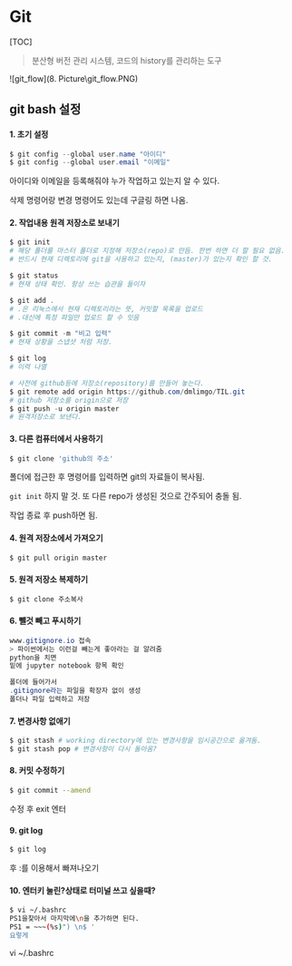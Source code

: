 # Git

[TOC]

> 분산형 버전 관리 시스템, 코드의 history를 관리하는 도구

![git_flow](8. Picture\git_flow.PNG)



## git bash 설정

#### 1. 초기 설정

```powershell
$ git config --global user.name "아이디"
$ git config --global user.email "이메일"
```

아이디와 이메일을 등록해줘야 누가 작업하고 있는지 알 수 있다.

삭제 명령어랑 변경 명령어도 있는데 구글링 하면 나옴.



#### 2. 작업내용 원격 저장소로 보내기

```powershell
$ git init 
# 해당 폴더를 마스터 폴더로 지정해 저장소(repo)로 만듬. 한번 하면 더 할 필요 없음.
# 반드시 현재 디렉토리에 git을 사용하고 있는지, (master)가 있는지 확인 할 것.
```

```powershell
$ git status		
# 현재 상태 확인. 항상 쓰는 습관을 들이자
```

```powershell
$ git add . 		
# .은 리눅스에서 현재 디렉토리라는 뜻, 커밋할 목록을 업로드
# .대신에 특정 파일만 업로드 할 수 잇음
```

```powershell
$ git commit -m "비고 입력" 	
# 현재 상황을 스냅샷 처럼 저장.
```

```powershell
$ git log 
# 이력 나열
```

```powershell
# 사전에 github등에 저장소(repository)를 만들어 놓는다.
$ git remote add origin https://github.com/dmlimgo/TIL.git
# github 저장소를 origin으로 저장
$ git push -u origin master
# 원격저장소로 보낸다.
```



#### 3. 다른 컴퓨터에서 사용하기

```powershell
$ git clone 'github의 주소'
```

폴더에 접근한 후 명령어를 입력하면 git의 자료들이 복사됨.

`git init` 하지 말 것. 또 다른 repo가 생성된 것으로 간주되어 충돌 됨.

작업 종료 후 push하면 됨.



#### 4. 원격 저장소에서 가져오기

```powershell
$ git pull origin master
```



#### 5. 원격 저장소 복제하기

```powershell
$ git clone 주소복사
```



#### 6. 뺄것 빼고 푸시하기

```powershell
www.gitignore.io 접속
> 파이썬에서는 이런걸 빼는게 좋아라는 걸 알려줌
python을 치면
밑에 jupyter notebook 항목 확인
```

```powershell
폴더에 들어가서
.gitignore라는 파일을 확장자 없이 생성
폴더나 파일 입력하고 저장
```



#### 7. 변경사항 없애기

```powershell
$ git stash # working directory에 있는 변경사항을 임시공간으로 옮겨둠.
$ git stash pop # 변경사항이 다시 돌아옴?
```



#### 8. 커밋 수정하기

```bash
$ git commit --amend
```

수정 후 exit 엔터



#### 9. git log

```bash
$ git log
```

후 :를 이용해서 빠져나오기



#### 10. 엔터키 눌린?상태로 터미널 쓰고 싶을때?

```bash
$ vi ~/.bashrc
PS1을찾아서 마지막에\n을 추가하면 된다.
PS1 = ~~~(%s)") \n$ '
요렇게
```



vi ~/.bashrc